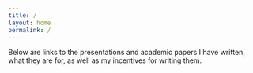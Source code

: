 ```yaml
---
title: /
layout: home
permalink: /
---
```


Below are links to the presentations and academic papers I have written, what they are for, as well as my incentives for writing them. 

